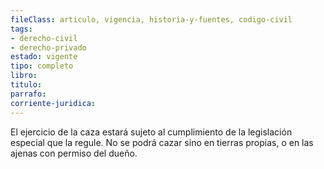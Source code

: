 ```yaml
---
fileClass: articulo, vigencia, historia-y-fuentes, codigo-civil
tags:
- derecho-civil
- derecho-privado
estado: vigente
tipo: completo
libro:
titulo:
parrafo:
corriente-juridica:
---
```

El ejercicio de la caza estará sujeto al cumplimiento de la legislación especial que la regule. No se podrá cazar sino en tierras propias, o en las ajenas con permiso del dueño.